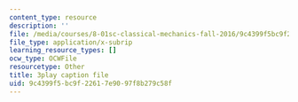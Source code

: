 ```yaml
---
content_type: resource
description: ''
file: /media/courses/8-01sc-classical-mechanics-fall-2016/9c4399f5bc9f22617e9097f8b279c58f_L5jhg4q1Xvo.srt
file_type: application/x-subrip
learning_resource_types: []
ocw_type: OCWFile
resourcetype: Other
title: 3play caption file
uid: 9c4399f5-bc9f-2261-7e90-97f8b279c58f
---
```

